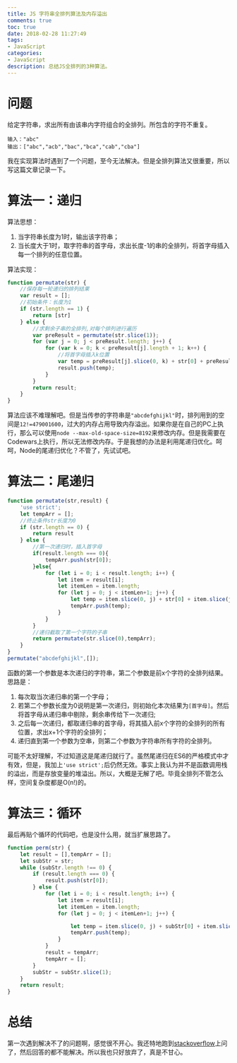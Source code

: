 ```yaml
---
title: JS 字符串全排列算法及内存溢出
comments: true
toc: true
date: 2018-02-28 11:27:49
tags:
- JavaScript
categories:
- JavaScript
description: 总结JS全排列的3种算法。
---
```

# 问题
给定字符串，求出所有由该串内字符组合的全排列。所包含的字符不重复。
```
输入："abc"
输出：["abc","acb","bac","bca","cab","cba"]
```
我在实现算法时遇到了一个问题，至今无法解决。但是全排列算法又很重要，所以写这篇文章记录一下。
# 算法一：递归
算法思想：  
1. 当字符串长度为1时，输出该字符串；
2. 当长度大于1时，取字符串的首字母，求出长度-1的串的全排列，将首字母插入每一个排列的任意位置。
  
  算法实现：
```js
function permutate(str) {
    //保存每一轮递归的排列结果
    var result = [];
    //初始条件：长度为1
    if (str.length == 1) {
        return [str]
    } else {
        //求剩余子串的全排列,对每个排列进行遍历
        var preResult = permutate(str.slice(1));
        for (var j = 0; j < preResult.length; j++) {
            for (var k = 0; k < preResult[j].length + 1; k++) {
                //将首字母插入k位置  
                var temp = preResult[j].slice(0, k) + str[0] + preResult[j].slice(k);
                result.push(temp);
            }
        }
        return result;
    }
}
```
算法应该不难理解吧。但是当传参的字符串是`"abcdefghijkl"`时，排列用到的空间是`12!=479001600`，过大的内存占用导致内存溢出。如果你是在自己的PC上执行，那么可以使用`node --max-old-space-size=8192`来修改内存。但是我需要在Codewars上执行，所以无法修改内存。于是我想的办法是利用尾递归优化。呵呵，Node的尾递归优化？不管了，先试试吧。

# 算法二：尾递归
```js
function permutate(str,result) {
    'use strict';
    let tempArr = [];
    //终止条件str长度为0
    if (str.length == 0) {
        return result
    } else {
        //第一次递归时，插入首字母
        if(result.length === 0){
            tempArr.push(str[0]);
        }else{
            for (let i = 0; i < result.length; i++) {
                let item = result[i];
                let itemLen = item.length;
                for (let j = 0; j < itemLen+1; j++) {
                    let temp = item.slice(0, j) + str[0] + item.slice(j);
                    tempArr.push(temp);
                }
            }
        }
        //递归截取了第一个字符的子串
        return permutate(str.slice(0),tempArr);
    }
}
permutate("abcdefghijkl",[]);
```
函数的第一个参数是本次递归的字符串，第二个参数是前x个字符的全排列结果。
思路是：
1. 每次取当次递归串的第一个字母；
2. 若第二个参数长度为0说明是第一次递归，则初始化本次结果为`[首字母]`。然后将首字母从递归串中剔除，剩余串传给下一次递归;
3. 之后每一次递归，都取递归串的首字母，将其插入前x个字符的全排列的所有位置，求出x+1个字符的全排列；
4. 递归直到第一个参数为空串，则第二个参数为字符串所有字符的全排列。  
  
可能不太好理解，不过知道这是尾递归就行了。虽然尾递归在ES6的严格模式中才有效，但是，我加上`'use strict';`后仍然无效。事实上我认为并不是函数调用栈的溢出，而是存放变量的堆溢出。所以，大概是无解了吧。毕竟全排列不管怎么样，空间复杂度都是O(n!)的。
  
# 算法三：循环
最后再贴个循环的代码吧，也是没什么用，就当扩展思路了。
```js
function perm(str) {
    let result = [],tempArr = [];
    let subStr = str;
    while (subStr.length !== 0) {
        if (result.length === 0) {
            result.push(str[0]);
        } else {
            for (let i = 0; i < result.length; i++) {
                let item = result[i];
                let itemLen = item.length;
                for (let j = 0; j < itemLen+1; j++) {

                    let temp = item.slice(0, j) + subStr[0] + item.slice(j);
                    tempArr.push(temp);
                }
            }
            result = tempArr;
            tempArr = [];
        }
        subStr = subStr.slice(1);
    }
    return result;
}
```

# 总结
第一次遇到解决不了的问题啊，感觉很不开心。我还特地跑到[stackoverflow](https://stackoverflow.com/questions/49008971/how-to-avoid-my-permutation-algorithm-of-errorheap-out-memory/49009227#49009227)上问了，然后回答的都不能解决。所以我也只好放弃了，真是不甘心。
